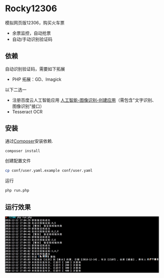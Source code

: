 Rocky12306
=======================

模拟网页版12306，购买火车票

- 余票监控，自动抢票
- 自动/手动识别验证码

## 依赖 

自动识别验证码，需要如下拓展

- PHP 拓展：GD、Imagick

以下二选一

- 注册百度云人工智能应用 [人工智能-图像识别-创建应用](https://console.bce.baidu.com/ai#/ai/imagesearch/overview/index)（需包含"文字识别、图像识别"接口）
- Tesseract OCR

## 安装

通过[Composer](http://getcomposer.org)安装依赖.
```bash
composer install
```

创建配置文件
```bash
cp conf/user.yaml.example conf/user.yaml
```

运行
```bash
php run.php
```
## 运行效果

![image](https://github.com/rockyzzk/12306/blob/master/%E8%BF%90%E8%A1%8C%E6%95%88%E6%9E%9C%E5%9B%BE.png)
